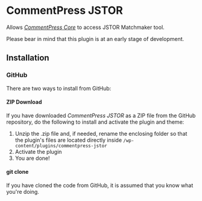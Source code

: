 CommentPress JSTOR
==================

Allows [*CommentPress Core*](https://wordpress.org/plugins/commentpress-core/) to access JSTOR Matchmaker tool.

Please bear in mind that this plugin is at an early stage of development.

## Installation ##

### GitHub ###

There are two ways to install from GitHub:

#### ZIP Download ####

If you have downloaded *CommentPress JSTOR* as a ZIP file from the GitHub repository, do the following to install and activate the plugin and theme:

1. Unzip the .zip file and, if needed, rename the enclosing folder so that the plugin's files are located directly inside `/wp-content/plugins/commentpress-jstor`
2. Activate the plugin
3. You are done!

#### git clone ####

If you have cloned the code from GitHub, it is assumed that you know what you're doing.
